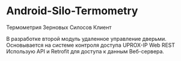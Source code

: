 # Android-Silo-Termometry
Термометрия Зерновых Силосов Клиент

В разработке второй модуль удаленное управление дверьми.
Основывается на системе контроля доступа UPROX-IP Web REST
Использую API и Retrofit для доступа к данным Веб-сервера.



